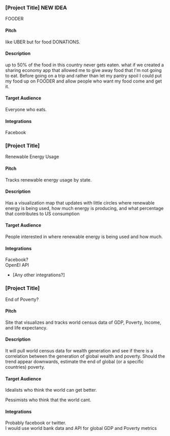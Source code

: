 ### [Project Title] NEW IDEA

FOODER

#### Pitch

like UBER but for food DONATIONS.  

#### Description

up to 50% of the food in this country never gets eaten.  what if we created
a sharing economy app that allowed me to give away
food that I'm not going to eat.  Before going on a trip and rather than let my
pantry spoil I could put my food up on FOODER and allow people who want my food
come and get it.  

#### Target Audience

Everyone who eats.  

#### Integrations

Facebook

### [Project Title]

Renewable Energy Usage

#### Pitch

Tracks renewable energy usage by state.
#### Description

Has a visualization map that updates
with little circles where renewable energy is being used, how much energy is producing,
and what percentage that contributes to US consumption


#### Target Audience

People interested in where renewable energy is being used and how much.  

#### Integrations

Facebook?  
OpenEI API
* [Any other integrations?]

### [Project Title]

End of Poverty?

#### Pitch

Site that visualizes and tracks world census data of GDP, Poverty, Income, and
life expectancy.  

#### Description

It will pull world census data for wealth generation and see if there is a
correlation between the generation of global wealth and poverty.  Should
the trend appear downwards, estimate the end of global (or a specific countries)
poverty.

#### Target Audience

Idealists who think the world can get better.

Pessimists who think that the world cant.

#### Integrations

Probably facebook or twitter.  
I would use world bank data and API for global GDP and Poverty metrics

